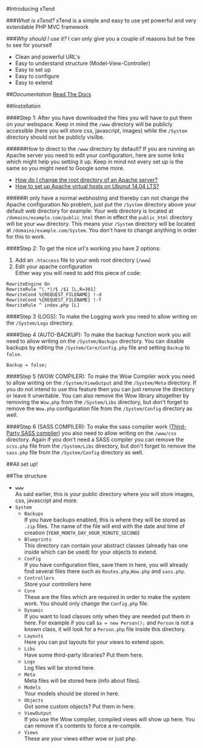 #Introducing xTend

###*What is xTend?*
xTend is a simple and easy to use yet powerful and very extendable PHP MVC framework

###*Why should I use it?*
I can only give you a couple of reasons but be free to see for yourself
* Clean and powerful URL's
* Easy to understand structure (Model-View-Controller)
* Easy to set up
* Easy to configure
* Easy to extend

##*Documentation*
[Read The Docs](http://xtend.readthedocs.org/en/latest/)

##*Installation*

####Step 1:
After you have downloaded the files you will have to put them on your webspace. Keep in mind the `/www` directory will be publicly accessible (here you will store css, javascript, images) while the `/System` directory should not be publicly visilbe.

######How to direct to the `/www` directory by default?
If you are running an Apache server you need to edit your configuration, here are some links which might help you setting it up. Keep in mind not every set up is the same so you might need to Google some more.
* [How do I change the root directory of an Apache server?](http://stackoverflow.com/questions/5891802/how-do-i-change-the-root-directory-of-an-apache-server)
* [How to set up Apache virtual hosts on Ubunut 14.04 LTS?](https://www.digitalocean.com/community/tutorials/how-to-set-up-apache-virtual-hosts-on-ubuntu-14-04-lts)

######I only have a normal webhosting and thereby can not change the Apache configuration
No problem, just put the `/System` directory above your default web directory for example:
Your web directory is located at `/domains/example.com/public_html` then in effect the `public_html` directory will be your `www` directory. This means your `/System` directory will be located at `/domains/example.com/System`. You don't have to change anything in order for this to work.

####Step 2:
To get the nice url's working you have 2 options:  
1. Add an `.htaccess` file to your web root directory (`/www`)  
2. Edit your apache configuration  
Either way you will need to add this piece of code:
```
RewriteEngine On
RewriteRule ^(.*)/$ /$1 [L,R=301]
RewriteCond %{REQUEST_FILENAME} !-d
RewriteCond %{REQUEST_FILENAME} !-f
RewriteRule ^ index.php [L]
```

####Step 3 (LOGS):
To make the Logging work you need to allow writing on the `/System/Logs` directory.

####Step 4 (AUTO-BACKUP):
To make the backup function work you will need to allow writing on the `/System/Backups` directory. You can disable backups by editing the `/System/Core/Config.php` file and setting `Backup` to `false`.
```
Backup = false;
```

####Step 5 (WOW COMPILER):
To make the Wow Compiler work you need to allow writing on the `/System/ViewOutput` and the `/System/Meta` directory.
If you do not intend to use this feature then you can just remove the directory or leave it unwritable. You can also remove the Wow library altogether by removing the `Wow.php` from the `/System/Libs` directory, but don't forget to remove the `Wow.php` configuration file from the `/System/Config` directory as well.

####Step 6 (SASS COMPILER):
To make the sass compiler work ([Third-Party SASS compiler](http://leafo.net/scssphp/)) you also need to allow writing on the `/www/css` directory. Again if you don't need a SASS compiler you can remove the `scss.php` file from the `/System/Libs` directory, but don't forget to remove the `sass.php` file from the `/System/Config` directory as well.

##All set up!

##The structure
* `www`  
As said earlier, this is your public directory where you will store images, css, javascript and more.
* `System`
  * `Backups`  
If you have backups enabled, this is where they will be stored as `.zip` files. The name of the file will end with the date and time of creation (`YEAR_MONTH_DAY_HOUR_MINUTE_SECOND`)
  * `Blueprints`  
This directory can contain your abstract classes (already has one inside which can be used) for your objects to extend.
  * `Config`  
If you have configuration files, save them in here, you will already find several files there such as `Routes.php`,`Wow.php` and `sass.php`.
  * `Controllers`  
Store your controllers here
  * `Core`  
These are the files which are required in order to make the system work. You should only change the `Config.php` file.
  * `Dynamic`  
If you want to load classes only when they are needed put them in here. For example if you call `$a = new Person();` and `Person` is not a known class, it will look for a `Person.php` file inside this directory.
  * `Layouts`  
Here you can put layouts for your views to extend upon.
  * `Libs`  
Have some third-party libraries? Put them here.
  * `Logs`  
Log files will be stored here.
  * `Meta`  
Meta files will be stored here (info about files).
  * `Models`  
Your models should be stored in here.
  * `Objects`  
Got some custom objects? Put them in here.
  * `ViewOutput`  
If you use the Wow compiler, compiled views will show up here. You can remove it's contents to force a re-compile.
  * `Views`  
These are your views either wow or just php.

